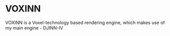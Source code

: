 # VOXINN
VOXINN is a Voxel-technology based rendering engine, which makes use of my main engine - DJINN-IV
